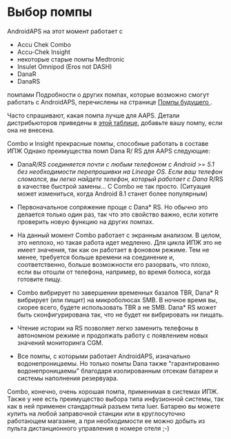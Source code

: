 # Выбор помпы

AndroidAPS на этот момент работает с

* Accu Chek Combo
* Accu-Chek Insight
* некоторые старые помпы Medtronic
* Insulet Omnipod (Eros not DASH)
* DanaR
* DanaRS 

помпами Подробности о других помпах, которые возможно смогут работать с AndroidAPS, перечислены на странице [ Помпы будущего ](Future-possible-Pump-Drivers.md).

Часто спрашивают, какая помпа лучше для AAPS. Детали дистрибьюторов приведены в [этой таблице](https://drive.google.com/open?id=1CRfmmjA-0h_9nkRViP3J9FyflT9eu-a8HeMrhrKzKz0), добавьте вашу помпу, если она не внесена.

Combo и Insight прекрасные помпы, способные работать в составе ИПЖ Однако преимущества помп Dana R/ RS для AAPS следующие:

* Dana*R/RS соединяется почти с любым телефоном с Android >= 5.1 без необходимости перепрошивки на Lineage OS. Если ваш телефон сломался, вы легко найдете телефон, который работает с Dana* R/RS в качестве быстрой замены... С Combo не так просто. (Ситуация может измениться, когда Android 8.1 станет более популярным)

* Первоначальное сопряжение проще с Dana* RS. Но обычно это делается только один раз, так что это свойство важно, если хотите проверить новую функцию на других помпах.

* На данный момент Combo работает с экранным анализом. В целом, это неплохо, но такая работа идет медленно. Для цикла ИПЖ это не имеет значения, так как он работает в фоновом режиме. Тем не менее, требуется больше времени на соединение и, соответственно, больше возможности его разорвать, что плохо, если вы отошли от телефона, например, во время болюса, когда готовите пищу.

* Combo вибрирует по завершении временных базалов TBR, Dana* R вибрирует (или пищит) на микроболюсах SMB. В ночное время вы, скорее всего, будете использовать TBR а не SMB. Dana* RS может быть сконфигурирована так, что не будет ни вибрировать ни пищать.

* Чтение истории на RS позволяет легко заменить телефоны в автономном режиме и продолжать работу с появлением новых значений мониторинга CGM.

* Все помпы, с которыми работает AndroidAPS, изначально водонепроницаемы. Но только помпы Dana также "гарантированно водонепроницаемы" благодаря изолированным отсекам батареи и системы наполнения резервуара.

Combo, конечно, очень хорошая помпа, применимая в системах ИПЖ. Также у нее есть преимущество выбора типа инфузионной системы, так как в ней применен стандартный разъем типа luer. Батарею вы можете купить на любой заправочной станции или в круглосуточно работающем магазине, а при необходимости ее можно добыть из пульта дистанционного управления в номере отеля ;-)